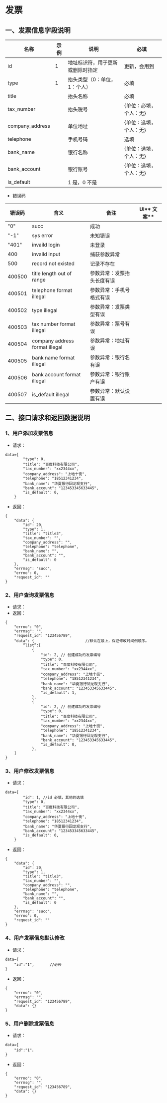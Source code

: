 # 发票

## 一、发票信息字段说明

| **名称** | **示例** | **说明** | **必填** |
| --- | --- | --- | --- |
| id | 1 | 地址标识符，用于更新或删除时指定 | 更新，会用到 |
| type | 1 | 抬头类型（0：单位，1：个人） | 必填 |
| title |   | 抬头名称 | 必填 |
| tax_number |   | 抬头税号 | {单位：必填，个人：无} |
| company_address |   | 单位地址 | {单位：选填，个人：无} |
| telephone |   | 手机号码 | 选填 |
| bank_name |   | 银行名称 | {单位：选填，个人：无} |
| bank_account |   | 银行账号 | {单位：选填，个人：无} |
| is_default |   | 1 是，0 不是 |   |

* 错误码

| **错误码** | **含义** | **备注** | **UI**** 文案** |
| --- | --- | --- | --- |
| "0" | succ | 成功 |   |
| "-1" | sys error | 未知错误 |   |
| "401" | invaild login | 未登录 |   |
| 400 | invaild input | 捕获参数异常 |   |
| 500 | record not existed | 记录不存在 |   |
| 400500 | title length out of range | 参数异常：发票抬头长度有误 |   |
| 400501 | telephone format illegal | 参数异常：手机号格式有误 |   |
| 400502 | type illegal | 参数异常：发票类型有误 |   |
| 400503 | tax number format illegal | 参数异常：票号有误 |   |
| 400504 | company address format illegal | 参数异常：地址有误 |   |
| 400505 | bank name format illegal | 参数异常：银行名有误 |   |
| 400506 | bank account format illegal | 参数异常：银行账户有误 |   |
| 400507 | is_default illegal | 参数异常：默认设置有误 |   |

## 二、接口请求和返回数据说明
### 1、用户添加发票信息

* 请求：

```
data={
        "type": 0,
        "title": "百度科技有限公司",
        "tax_number": "xx2344xx",
        "company_address": "上地十街",
        "telephone": "18512341234",
        "bank_name": "华夏银行回龙观支行",
        "bank_account": "123453345633445",
        "is_default": 0,
    }
```

* 返回：

```
{
    "data": {
        "id": 20,
        "type": 1,
        "title": "title3",
        "tax_number": "",
        "company_address": "",
        "telephone": "telephone",
        "bank_name": "",
        "bank_account": "",
        "is_default": 0
    },
    "errmsg": "succ",
    "errno": 0,
    "request_id": ""
}
```

### 2、用户查询发票信息

* 请求：
* 返回：

```
{
    "errno": "0",
    "errmsg": "",
    "request_id": "123456789",
    "data": {                       //默认在最上，保证修改时间倒顺序。
        “list”:[
            {      
                "id": 2, // 创建成功的发票编号
                "type": 0,
                "title": "百度科技有限公司",
                "tax_number": "xx2344xx",
                "company_address": "上地十街",
                "telephone": "18512341234",
                "bank_name": "华夏银行回龙观支行",
                "bank_account": "123453345633445",
                "is_default": 1,
            },
            {              
                "id": 2, // 创建成功的发票编号
                "type": 0,
                "title": "百度科技有限公司",
                "tax_number": "xx2344xx",
                "company_address": "上地十街",
                "telephone": "18512341234",
                "bank_name": "华夏银行回龙观支行",
                "bank_account": "123453345633445",
                "is_default": 0,
            },
    ]
}
```

### 3、用户修改发票信息

* 请求：

```
data={
        "id": 1, //id 必填，其他的选填
        "type": 0,
        "title": "百度科技有限公司",
        "tax_number": "xx2344xx",
        "company_address": "上地十街",
        "telephone": "18512341234",
        "bank_name": "华夏银行回龙观支行",
        "bank_account": "123453345633445",
        "is_default": 0,
    }
```

* 返回：

```
{
    "data": {
        "id": 20,
        "type": 1,
        "title": "title3",
        "tax_number": "",
        "company_address": "",
        "telephone": "telephone",
        "bank_name": "",
        "bank_account": "",
        "is_default": 0
    },
    "errmsg": "succ",
    "errno": 0,
    "request_id": ""
}
```

### 4、用户发票信息默认修改

* 请求：

```
data={
    "id":"1",       //必传
}
```

* 返回：

```
{
    "errno": "0",
    "errmsg": "",
    "request_id": "123456789",
    "data": {}
}
```

### 5、用户删除发票信息


* 请求：

```
data={
    "id":"1"，
}
```

* 返回：

```
{
    "errno": "0",
    "errmsg": "",
    "request_id": "123456789",
    "data": {}
}
```

